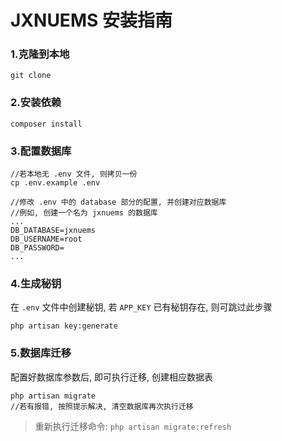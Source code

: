 JXNUEMS 安装指南
===

### 1.克隆到本地

```
git clone 
```

### 2.安装依赖

```
composer install
```

### 3.配置数据库
```
//若本地无 .env 文件, 则拷贝一份
cp .env.example .env

//修改 .env 中的 database 部分的配置, 并创建对应数据库
//例如, 创建一个名为 jxnuems 的数据库
...
DB_DATABASE=jxnuems
DB_USERNAME=root
DB_PASSWORD=
...
```

### 4.生成秘钥
在 `.env` 文件中创建秘钥, 若 `APP_KEY` 已有秘钥存在, 则可跳过此步骤
```
php artisan key:generate
```

### 5.数据库迁移
配置好数据库参数后, 即可执行迁移, 创建相应数据表
```
php artisan migrate
//若有报错, 按照提示解决, 清空数据库再次执行迁移
```

> 重新执行迁移命令: `php artisan migrate:refresh`